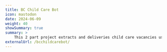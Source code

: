 ```yaml
---
title: BC Child Care Bot
icon: mastodon
date: 2024-06-09
weight: 40
showSummary: true
summary: >
    This 2 part project extracts and deliveries child care vacancies using open-source BC childcare dataset. It uses github actions to automatically pull the updated data every day to 1. post to mastodon new vacancies, and 2. display vacancies in a webpage. [post](/post/2024-06-12-making-a-twitter-bot-in-the-year-2024), [bot](https://botsin.space/@bcchildcarebot), [page](/bcchildcarebot/), [source](https://github.com/wvictor14/bcchildcarebot)
externalUrl: /bcchildcarebot/
---
```

